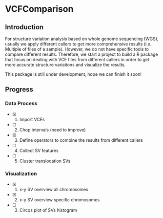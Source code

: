 # VCFComparison

## Introduction
For structure variation analysis based on whole genome sequencing (WGS), usually we apply different callers to get more comprehensive results (i.e. Multiple of files of a sample). However, we do not have specific tools to compare different results. Therefore,  we start a project to build a R package that focus on dealing with VCF files from different callers in order to get more accurate structure variations and visualize the results. 

This package is still under development, hope we can finish it soon!

## Progress
### Data Process
- [x] 1. Import VCFs
- [ ] 2. Chop intervals (need to improve)
- [x] 3. Define operators to combine the results from different callers
- [ ] 4. Collect SV features 
- [ ] 5. Cluster translocation SVs
### Visualization
- [x] 1. x-y SV overview all chromosomes
- [x] 2. x-y SV overview specific chromosomes
- [ ] 3. Circos plot of SVs histogram

